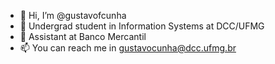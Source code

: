 - 👋 Hi, I’m @gustavofcunha
- 🌱 Undergrad student in Information Systems at DCC/UFMG
- 💼 Assistant at Banco Mercantil
- 📫 You can reach me in gustavocunha@dcc.ufmg.br

<!---
gustavofcunha/gustavofcunha is a ✨ special ✨ repository because its `README.md` (this file) appears on your GitHub profile.
You can click the Preview link to take a look at your changes.
--->
